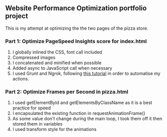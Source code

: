 ## Website Performance Optimization portfolio project

This is my attempt at optimizing the the two pages of the pizza store.

### Part 1: Optimize PageSpeed Insights score for index.html

1. I globally inlined the CSS, font call included
2. Compressed images
3. I concatenated and minified when possible
4. Added async to JavaScript call when necessary
5. I used Grunt and Ngrok, following [this tutorial](http://www.jamescryer.com/2014/06/12/grunt-pagespeed-and-ngrok-locally-testing/) in order to automatise my actions.

### Part 2: Optimize Frames per Second in pizza.html

1. I used getElementById and getElementsByClassName as it is a best practice for speed
2. I encapsulated the existing function in requestAnimationFrame()
3. As some value don't change during the main loop, I took them off it then stored them in variables
4. I used transform style for the animations
